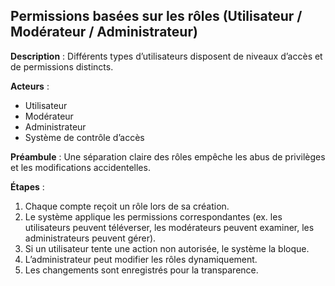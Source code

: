 ## Permissions basées sur les rôles (Utilisateur / Modérateur / Administrateur)

**Description** :
Différents types d’utilisateurs disposent de niveaux d’accès et de permissions distincts.

**Acteurs** :

* Utilisateur
* Modérateur
* Administrateur
* Système de contrôle d’accès

**Préambule** :
Une séparation claire des rôles empêche les abus de privilèges et les modifications accidentelles.

**Étapes** :

1. Chaque compte reçoit un rôle lors de sa création.
2. Le système applique les permissions correspondantes (ex. les utilisateurs peuvent téléverser, les modérateurs peuvent examiner, les administrateurs peuvent gérer).
3. Si un utilisateur tente une action non autorisée, le système la bloque.
4. L’administrateur peut modifier les rôles dynamiquement.
5. Les changements sont enregistrés pour la transparence.
